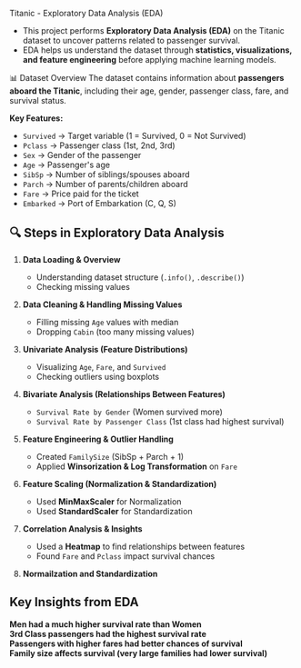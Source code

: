 Titanic - Exploratory Data Analysis (EDA)
* This project performs **Exploratory Data Analysis (EDA)** on the Titanic dataset to uncover patterns related to passenger survival. 
* EDA helps us understand the dataset through **statistics, visualizations, and feature engineering** before applying machine learning models.

📊 Dataset Overview
The dataset contains information about **passengers aboard the Titanic**, including their age, gender, passenger class, fare, and survival status.

**Key Features:**
- `Survived` → Target variable (1 = Survived, 0 = Not Survived)
- `Pclass` → Passenger class (1st, 2nd, 3rd)
- `Sex` → Gender of the passenger
- `Age` → Passenger's age
- `SibSp` → Number of siblings/spouses aboard
- `Parch` → Number of parents/children aboard
- `Fare` → Price paid for the ticket
- `Embarked` → Port of Embarkation (C, Q, S)

## 🔍 Steps in Exploratory Data Analysis
1. **Data Loading & Overview**  
   - Understanding dataset structure (`.info()`, `.describe()`)
   - Checking missing values

2. **Data Cleaning & Handling Missing Values**  
   - Filling missing `Age` values with median  
   - Dropping `Cabin` (too many missing values)  

3. **Univariate Analysis (Feature Distributions)**  
   - Visualizing `Age`, `Fare`, and `Survived`  
   - Checking outliers using boxplots  

4. **Bivariate Analysis (Relationships Between Features)**  
   - `Survival Rate by Gender` (Women survived more)  
   - `Survival Rate by Passenger Class` (1st class had highest survival)  

5. **Feature Engineering & Outlier Handling**  
   - Created `FamilySize` (SibSp + Parch + 1)  
   - Applied **Winsorization & Log Transformation** on `Fare`  

6. **Feature Scaling (Normalization & Standardization)**  
   - Used **MinMaxScaler** for Normalization  
   - Used **StandardScaler** for Standardization  

7. **Correlation Analysis & Insights**  
   - Used a **Heatmap** to find relationships between features  
   - Found `Fare` and `Pclass` impact survival chances

8. **Normailzation and Standardization**

## Key Insights from EDA
**Men had a much higher survival rate than Women**  
**3rd Class passengers had the highest survival rate**  
**Passengers with higher fares had better chances of survival**  
**Family size affects survival (very large families had lower survival)**  

